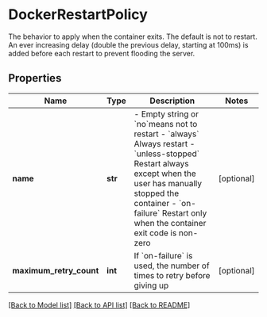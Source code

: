 # DockerRestartPolicy

The behavior to apply when the container exits. The default is not to restart.  An ever increasing delay (double the previous delay, starting at 100ms) is added before each restart to prevent flooding the server. 
## Properties
Name | Type | Description | Notes
------------ | ------------- | ------------- | -------------
**name** | **str** | - Empty string or &#x60;no&#x60;means not to restart - &#x60;always&#x60; Always restart - &#x60;unless-stopped&#x60; Restart always except when the user has manually stopped the container - &#x60;on-failure&#x60; Restart only when the container exit code is non-zero  | [optional] 
**maximum_retry_count** | **int** | If &#x60;on-failure&#x60; is used, the number of times to retry before giving up | [optional] 

[[Back to Model list]](../README.md#documentation-for-models) [[Back to API list]](../README.md#documentation-for-api-endpoints) [[Back to README]](../README.md)


